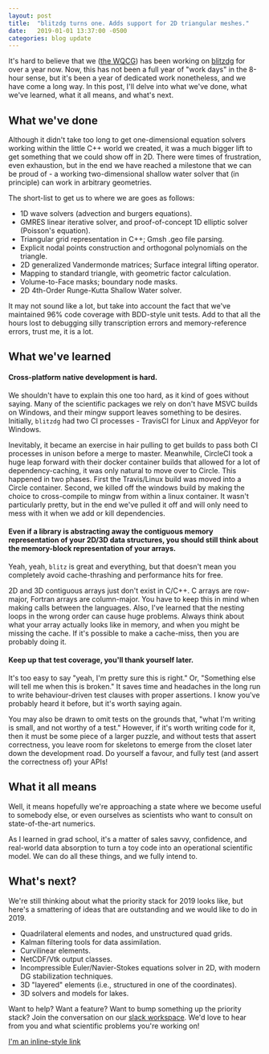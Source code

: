 ```yaml
---
layout: post
title:  "blitzdg turns one. Adds support for 2D triangular meshes."
date:   2019-01-01 13:37:00 -0500
categories: blog update
---
```


It's hard to believe that we ([the WQCG](https://wqcg.ca)) has been working on [blitzdg](https://github.com/WQCG/blitzdg) for over a year now. Now, this has not been a full year of "work days" in the 8-hour sense, but it's been a year of dedicated work nonetheless, and we have come a long way. In this post, I'll delve into what we've done, what we've learned, what it all means, and what's next.

## What we've done

Although it didn't take too long to get one-dimensional equation solvers working within the little C++ world we created, it was a much bigger lift to get something that we could show off in 2D. There were times of frustration, even exhaustion, but in the end we have reached a milestone that we can be proud of - a working two-dimensional shallow water solver that (in principle) can work in arbitrary geometries.

The short-list to get us to where we are goes as follows:

- 1D wave solvers (advection and burgers equations).
- GMRES linear iterative solver, and proof-of-concept 1D elliptic solver (Poisson's equation).
- Triangular grid representation in C++; Gmsh .geo file parsing.
- Explicit nodal points construction and orthogonal polynomials on the triangle.
- 2D generalized Vandermonde matrices; Surface integral lifting operator.
- Mapping to standard triangle, with geometric factor calculation.
- Volume-to-Face masks; boundary node masks.
- 2D 4th-Order Runge-Kutta Shallow Water solver.

It may not sound like a lot, but take into account the fact that we've maintained 96% code coverage with BDD-style unit tests. Add to that all the hours lost to debugging silly transcription errors and memory-reference errors, trust me, it is a lot.

## What we've learned

#### Cross-platform native development is hard.

We shouldn't have to explain this one too hard, as it kind of goes without saying. Many of the scientific packages we rely on don't have MSVC builds on Windows, and their mingw support leaves something to be desires. Initially, `blitzdg` had two CI processes - TravisCI for Linux and AppVeyor for Windows.

Inevitably, it became an exercise in hair pulling to get builds to pass both CI processes in unison before a merge to master. Meanwhile, CircleCI took a huge leap forward with their docker container builds that allowed for a lot of dependency-caching, it was only natural to move over to Circle. This happened in two phases. First the Travis/Linux build was moved into a Circle container. Second, we killed off the windows build by making the choice to cross-compile to mingw from within a linux container. It wasn't particularly pretty, but in the end we've pulled it off and will only need to mess with it when we add or kill dependencies.

#### Even if a library is abstracting away the contiguous memory representation of your 2D/3D data structures, you should still think about the memory-block representation of your arrays.

Yeah, yeah, `blitz` is great and everything, but that doesn't mean you completely avoid cache-thrashing and performance hits for free. 

2D and 3D contiguous arrays just don't exist in C/C++. C arrays are row-major, Fortran arrays are column-major. You have to keep this in mind when making calls between the languages. Also, I've learned that the nesting loops in the wrong order can cause huge problems. Always think about what your array actually looks like in memory, and when you might be missing the cache. If it's possible to make a cache-miss, then you are probably doing it.

#### Keep up that test coverage, you'll thank yourself later.

It's too easy to say "yeah, I'm pretty sure this is right." Or, "Something else will tell me when this is broken." It saves time and headaches in the long run to write behaviour-driven test clauses with proper assertions. I know you've probably heard it before, but it's worth saying again.

You may also be drawn to omit tests on the grounds that, "what I'm writing is small, and not worthy of a test." However, if it's worth writing code for it, then it must be some piece of a larger puzzle, and without tests that assert correctness, you leave room for skeletons to emerge from the closet later down the development road. Do yourself a favour, and fully test (and assert the correctness of) your APIs!

## What it all means

Well, it means hopefully we're approaching a state where we become useful to somebody else, or even ourselves as scientists who want to consult on state-of-the-art numerics.

As I learned in grad school, it's a matter of sales savvy, confidence, and real-world data absorption to turn a toy code into an operational scientific model. We can do all these things, and we fully intend to.

## What's next?

We're still thinking about what the priority stack for 2019 looks like, but here's a smattering of ideas that are outstanding and we would like to do in 2019.

- Quadrilateral elements and nodes, and unstructured quad grids.
- Kalman filtering tools for data assimilation.
- Curvilinear elements.
- NetCDF/Vtk output classes.
- Incompressible Euler/Navier-Stokes equations solver in 2D, with modern DG stabilization techniques.
- 3D "layered" elements (i.e., structured in one of the coordinates). 
- 3D solvers and models for lakes.

Want to help? Want a feature? Want to bump something up the priority stack? Join the conversation on our [slack workspace](https://wqcg.slack.com). We'd love to hear from you and what scientific problems you're working on!

[I'm an inline-style link](https://www.google.com)
